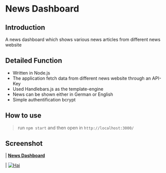 # News Dashboard

## Introduction

A news dashboard which shows various news articles from different news website

## Detailed Function

- Written in Node.js
- The application fetch data from different news website through an API-Key
- Used Handlebars.js as the template-engine
- News can be shown either in German or English
- Simple authentification bcrypt

## How to use

> run `npm start` and then open in `http://localhost:3000/`

## Screenshot

| <a href="https://gitlab.com/haidepzai/news-api" target="_blank">**News Dashboard**</a>


| [![Hai](https://i.ibb.co/G2Pzb9t/1.png)](https://gitlab.com/haidepzai/news-api)

